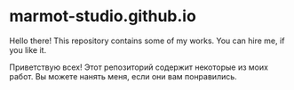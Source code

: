 # marmot-studio.github.io
Hello there! This repository contains some of my works. You can hire me, if you like it.

Приветствую всех! Этот репозиторий содержит некоторые из моих работ. Вы можете нанять меня, если они вам понравились.
